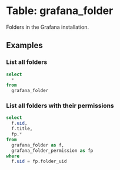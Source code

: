 # Table: grafana_folder

Folders in the Grafana installation.

## Examples

### List all folders

```sql
select
  *
from
  grafana_folder
```

### List all folders with their permissions

```sql
select
  f.uid,
  f.title,
  fp.*
from
  grafana_folder as f,
  grafana_folder_permission as fp
where
  f.uid = fp.folder_uid
```
